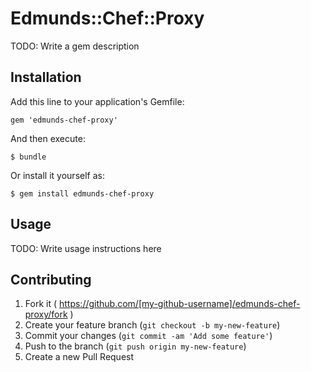 # Edmunds::Chef::Proxy

TODO: Write a gem description

## Installation

Add this line to your application's Gemfile:

    gem 'edmunds-chef-proxy'

And then execute:

    $ bundle

Or install it yourself as:

    $ gem install edmunds-chef-proxy

## Usage

TODO: Write usage instructions here

## Contributing

1. Fork it ( https://github.com/[my-github-username]/edmunds-chef-proxy/fork )
2. Create your feature branch (`git checkout -b my-new-feature`)
3. Commit your changes (`git commit -am 'Add some feature'`)
4. Push to the branch (`git push origin my-new-feature`)
5. Create a new Pull Request
